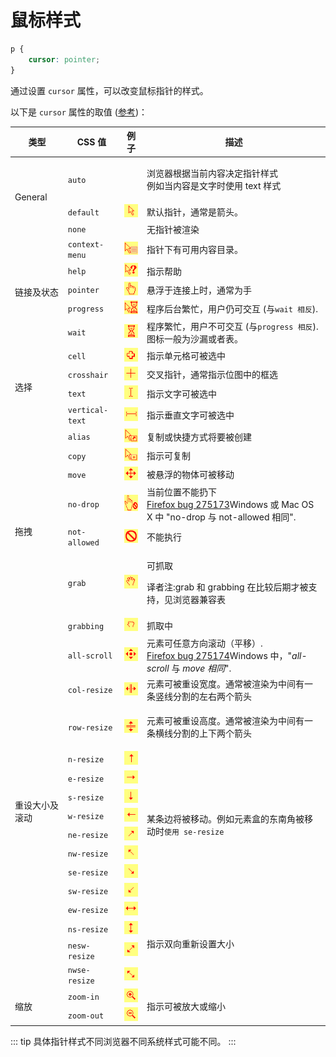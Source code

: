 # 鼠标样式

```css
p {
	cursor: pointer;
}
```

通过设置 `cursor` 属性，可以改变鼠标指针的样式。

以下是 `cursor` 属性的取值 ([参考](https://developer.mozilla.org/zh-CN/docs/Web/CSS/cursor))：

<table data-no-zoom>
	<thead>
		<tr>
			<th>类型</th>
			<th>CSS 值</th>
			<th>例子</th>
			<th>描述</th>
		</tr>
	</thead>
	<tbody>
		<tr style="cursor: auto">
			<td rowspan="3">General</td>
			<td><code>auto</code></td>
			<td></td>
			<td>
				<p>浏览器根据当前内容决定指针样式<br />例如当内容是文字时使用 text 样式</p>
			</td>
		</tr>
		<tr style="cursor: default">
			<td><code>default</code></td>
			<td>
				<img alt="default.gif" src="../images/cursor/default.gif" />
			</td>
			<td>默认指针，通常是箭头。</td>
		</tr>
		<tr style="cursor: none">
			<td><code>none</code></td>
			<td></td>
			<td>无指针被渲染</td>
		</tr>
		<tr style="cursor: context-menu">
			<td rowspan="5" style="cursor: auto">链接及状态</td>
			<td><code>context-menu</code></td>
			<td>
				<img alt="context-menu.png" src="../images/cursor/context-menu.png" />
			</td>
			<td>指针下有可用内容目录。</td>
		</tr>
		<tr style="cursor: help">
			<td><code>help</code></td>
			<td>
				<img alt="help.gif" src="../images/cursor/help.gif" />
			</td>
			<td>指示帮助</td>
		</tr>
		<tr style="cursor: pointer">
			<td><code>pointer</code></td>
			<td>
				<img alt="pointer.gif" src="../images/cursor/pointer.gif" />
			</td>
			<td>悬浮于连接上时，通常为手</td>
		</tr>
		<tr style="cursor: progress">
			<td><code>progress</code></td>
			<td>
				<img alt="progress.gif" src="../images/cursor/progress.gif" />
			</td>
			<td>程序后台繁忙，用户仍可交互 (与<code>wait 相反</code>).</td>
		</tr>
		<tr style="cursor: wait">
			<td><code>wait</code></td>
			<td>
				<img alt="wait.gif" src="../images/cursor/wait.gif" />
			</td>
			<td>程序繁忙，用户不可交互 (与<code>progress 相反</code>).图标一般为沙漏或者表。</td>
		</tr>
		<tr style="cursor: cell">
			<td rowspan="4" style="cursor: auto">选择</td>
			<td><code>cell</code></td>
			<td>
				<img alt="cell.gif" src="../images/cursor/cell.gif" />
			</td>
			<td>指示单元格可被选中</td>
		</tr>
		<tr style="cursor: crosshair">
			<td><code>crosshair</code></td>
			<td>
				<img alt="crosshair.gif" src="../images/cursor/crosshair.gif" />
			</td>
			<td>交叉指针，通常指示位图中的框选</td>
		</tr>
		<tr style="cursor: text">
			<td><code>text</code></td>
			<td>
				<img alt="text.gif" class="default" src="../images/cursor/text.gif" />
			</td>
			<td>指示文字可被选中</td>
		</tr>
		<tr style="cursor: vertical-text">
			<td><code>vertical-text</code></td>
			<td>
				<img alt="vertical-text.gif" src="../images/cursor/vertical-text.gif" />
			</td>
			<td>指示垂直文字可被选中</td>
		</tr>
		<tr style="cursor: alias">
			<td rowspan="7" style="cursor: auto">拖拽</td>
			<td><code>alias</code></td>
			<td>
				<img alt="alias.gif" src="../images/cursor/alias.gif" />
			</td>
			<td>复制或快捷方式将要被创建</td>
		</tr>
		<tr style="cursor: copy">
			<td><code>copy</code></td>
			<td>
				<img alt="copy.gif" class="default" src="../images/cursor/copy.gif" />
			</td>
			<td>指示可复制</td>
		</tr>
		<tr style="cursor: move">
			<td><code>move</code></td>
			<td>
				<img alt="move.gif" src="../images/cursor/move.gif" />
			</td>
			<td>被悬浮的物体可被移动</td>
		</tr>
		<tr style="cursor: no-drop">
			<td><code>no-drop</code></td>
			<td>
				<img
					alt="no-drop.gif"
					class="lwrap"
					src="../images/cursor/no-drop.gif"
					width="33"
					height="26"
					loading="lazy" />
			</td>
			<td>
				当前位置不能扔下<br /><a href="https://bugzil.la/275173" class="external" target="_blank"
					>Firefox bug 275173</a
				>Windows 或 Mac OS X 中 "no-drop 与 not-allowed 相同".
			</td>
		</tr>
		<tr style="cursor: not-allowed">
			<td><code>not-allowed</code></td>
			<td>
				<img alt="not-allowed.gif" src="../images/cursor/not-allowed.gif" />
			</td>
			<td>不能执行</td>
		</tr>
		<tr id="grab" style="cursor: grab">
			<td><code>grab</code></td>
			<td>
				<img alt="grab.gif" class="default" src="../images/cursor/grab.gif" />
			</td>
			<td>
				<p>可抓取</p>
				<p>译者注:grab 和 grabbing 在比较后期才被支持，见浏览器兼容表</p>
			</td>
		</tr>
		<tr style="cursor: grabbing">
			<td><code>grabbing</code></td>
			<td>
				<img alt="grabbing.gif" class="default" src="../images/cursor/grabbing.gif" />
			</td>
			<td>抓取中</td>
		</tr>
		<tr style="cursor: all-scroll">
			<td rowspan="15" style="cursor: auto">重设大小及滚动</td>
			<td><code>all-scroll</code></td>
			<td>
				<img alt="all-scroll.gif" src="../images/cursor/all-scroll.gif" />
			</td>
			<td>
				元素可任意方向滚动（平移）.<br /><a href="https://bugzil.la/275174" class="external" target="_blank"
					>Firefox bug 275174</a
				>Windows 中，"<em>all-scroll</em> 与 <em>move 相同</em>".
			</td>
		</tr>
		<tr style="cursor: col-resize">
			<td><code>col-resize</code></td>
			<td>
				<img alt="col-resize.gif" src="../images/cursor/col-resize.gif" />
			</td>
			<td>元素可被重设宽度。通常被渲染为中间有一条竖线分割的左右两个箭头</td>
		</tr>
		<tr style="cursor: row-resize">
			<td><code>row-resize</code></td>
			<td>
				<img alt="row-resize.gif" src="../images/cursor/row-resize.gif" />
			</td>
			<td>
				<p>元素可被重设高度。通常被渲染为中间有一条横线分割的上下两个箭头</p>
			</td>
		</tr>
		<tr style="cursor: n-resize">
			<td><code>n-resize</code></td>
			<td>
				<img
					alt="Example of a resize towards the top cursor"
					src="../images/cursor/n-resize.gif"
					style="border-style: solid; border-width: 0px" />
			</td>
			<td rowspan="8" style="cursor: auto">
				某条边将被移动。例如元素盒的东南角被移动时<code>使用 se-resize</code>
			</td>
		</tr>
		<tr style="cursor: e-resize">
			<td><code>e-resize</code></td>
			<td>
				<img
					alt="Example of a resize towards the right cursor"
					src="../images/cursor/e-resize.gif" />
			</td>
		</tr>
		<tr style="cursor: s-resize">
			<td><code>s-resize</code></td>
			<td>
				<img
					alt="Example of a resize towards the bottom cursor "
					src="../images/cursor/s-resize.gif" />
			</td>
		</tr>
		<tr style="cursor: w-resize">
			<td><code>w-resize</code></td>
			<td>
				<img alt="Example of a resize towards the left cursor" src="../images/cursor/w-resize.gif" />
			</td>
		</tr>
		<tr style="cursor: ne-resize">
			<td><code>ne-resize</code></td>
			<td>
				<img
					alt="Example of a resize towards the top-right corner cursor"
					src="../images/cursor/ne-resize.gif" />
			</td>
		</tr>
		<tr style="cursor: nw-resize">
			<td><code>nw-resize</code></td>
			<td>
				<img
					alt="Example of a resize towards the top-left corner cursor"
					src="../images/cursor/nw-resize.gif" />
			</td>
		</tr>
		<tr style="cursor: se-resize">
			<td><code>se-resize</code></td>
			<td>
				<img
					alt="Example of a resize towards the bottom-right corner cursor"
					src="../images/cursor/se-resize.gif" />
			</td>
		</tr>
		<tr style="cursor: sw-resize">
			<td><code>sw-resize</code></td>
			<td>
				<img
					alt="Example of a resize towards the bottom-left corner cursor"
					src="../images/cursor/sw-resize.gif" />
			</td>
		</tr>
		<tr style="cursor: ew-resize">
			<td><code>ew-resize</code></td>
			<td>
				<img alt="3-resize.gif" class="default" src="../images/cursor/3-resize.gif" />
			</td>
			<td rowspan="4" style="cursor: auto">指示双向重新设置大小</td>
		</tr>
		<tr style="cursor: ns-resize">
			<td><code>ns-resize</code></td>
			<td>
				<img alt="6-resize.gif" class="default" src="../images/cursor/6-resize.gif" />
			</td>
		</tr>
		<tr style="cursor: nesw-resize">
			<td><code>nesw-resize</code></td>
			<td>
				<img alt="1-resize.gif" class="default" src="../images/cursor/1-resize.gif" />
			</td>
		</tr>
		<tr style="cursor: nwse-resize">
			<td><code>nwse-resize</code></td>
			<td>
				<img alt="4-resize.gif" class="default" src="../images/cursor/4-resize.gif" />
			</td>
		</tr>
		<tr style="cursor: zoom-in">
			<td rowspan="2">缩放</td>
			<td><code>zoom-in</code></td>
			<td>
				<img alt="zoom-in.gif" class="default" src="../images/cursor/zoom-in.gif" />
			</td>
			<td rowspan="2" style="cursor: auto">
				<p>指示可被放大或缩小</p>
			</td>
		</tr>
		<tr style="cursor: zoom-out">
			<td><code>zoom-out</code></td>
			<td>
				<img alt="zoom-out.gif" class="default" src="../images/cursor/zoom-out.gif" />
			</td>
		</tr>
	</tbody>
</table>

::: tip
具体指针样式不同浏览器不同系统样式可能不同。
:::
